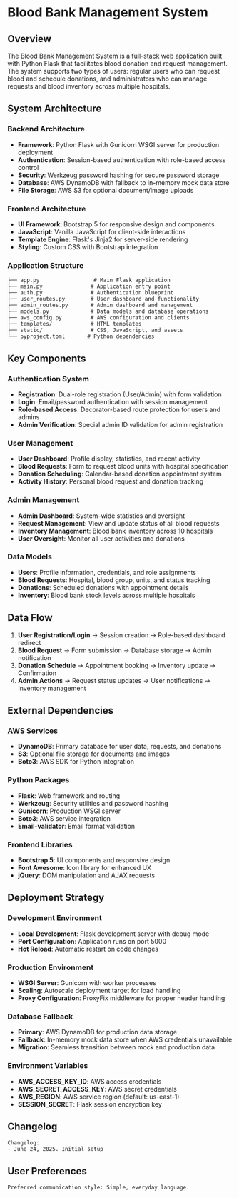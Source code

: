 # Blood Bank Management System

## Overview

The Blood Bank Management System is a full-stack web application built with Python Flask that facilitates blood donation and request management. The system supports two types of users: regular users who can request blood and schedule donations, and administrators who can manage requests and blood inventory across multiple hospitals.

## System Architecture

### Backend Architecture
- **Framework**: Python Flask with Gunicorn WSGI server for production deployment
- **Authentication**: Session-based authentication with role-based access control
- **Security**: Werkzeug password hashing for secure password storage
- **Database**: AWS DynamoDB with fallback to in-memory mock data store
- **File Storage**: AWS S3 for optional document/image uploads

### Frontend Architecture
- **UI Framework**: Bootstrap 5 for responsive design and components
- **JavaScript**: Vanilla JavaScript for client-side interactions
- **Template Engine**: Flask's Jinja2 for server-side rendering
- **Styling**: Custom CSS with Bootstrap integration

### Application Structure
```
├── app.py                 # Main Flask application
├── main.py               # Application entry point
├── auth.py               # Authentication blueprint
├── user_routes.py        # User dashboard and functionality
├── admin_routes.py       # Admin dashboard and management
├── models.py             # Data models and database operations
├── aws_config.py         # AWS configuration and clients
├── templates/            # HTML templates
├── static/               # CSS, JavaScript, and assets
└── pyproject.toml       # Python dependencies
```

## Key Components

### Authentication System
- **Registration**: Dual-role registration (User/Admin) with form validation
- **Login**: Email/password authentication with session management
- **Role-based Access**: Decorator-based route protection for users and admins
- **Admin Verification**: Special admin ID validation for admin registration

### User Management
- **User Dashboard**: Profile display, statistics, and recent activity
- **Blood Requests**: Form to request blood units with hospital specification
- **Donation Scheduling**: Calendar-based donation appointment system
- **Activity History**: Personal blood request and donation tracking

### Admin Management
- **Admin Dashboard**: System-wide statistics and oversight
- **Request Management**: View and update status of all blood requests
- **Inventory Management**: Blood bank inventory across 10 hospitals
- **User Oversight**: Monitor all user activities and donations

### Data Models
- **Users**: Profile information, credentials, and role assignments
- **Blood Requests**: Hospital, blood group, units, and status tracking
- **Donations**: Scheduled donations with appointment details
- **Inventory**: Blood bank stock levels across multiple hospitals

## Data Flow

1. **User Registration/Login** → Session creation → Role-based dashboard redirect
2. **Blood Request** → Form submission → Database storage → Admin notification
3. **Donation Schedule** → Appointment booking → Inventory update → Confirmation
4. **Admin Actions** → Request status updates → User notifications → Inventory management

## External Dependencies

### AWS Services
- **DynamoDB**: Primary database for user data, requests, and donations
- **S3**: Optional file storage for documents and images
- **Boto3**: AWS SDK for Python integration

### Python Packages
- **Flask**: Web framework and routing
- **Werkzeug**: Security utilities and password hashing
- **Gunicorn**: Production WSGI server
- **Boto3**: AWS service integration
- **Email-validator**: Email format validation

### Frontend Libraries
- **Bootstrap 5**: UI components and responsive design
- **Font Awesome**: Icon library for enhanced UX
- **jQuery**: DOM manipulation and AJAX requests

## Deployment Strategy

### Development Environment
- **Local Development**: Flask development server with debug mode
- **Port Configuration**: Application runs on port 5000
- **Hot Reload**: Automatic restart on code changes

### Production Environment
- **WSGI Server**: Gunicorn with worker processes
- **Scaling**: Autoscale deployment target for load handling
- **Proxy Configuration**: ProxyFix middleware for proper header handling

### Database Fallback
- **Primary**: AWS DynamoDB for production data storage
- **Fallback**: In-memory mock data store when AWS credentials unavailable
- **Migration**: Seamless transition between mock and production data

### Environment Variables
- **AWS_ACCESS_KEY_ID**: AWS access credentials
- **AWS_SECRET_ACCESS_KEY**: AWS secret credentials
- **AWS_REGION**: AWS service region (default: us-east-1)
- **SESSION_SECRET**: Flask session encryption key

## Changelog

```
Changelog:
- June 24, 2025. Initial setup
```

## User Preferences

```
Preferred communication style: Simple, everyday language.
```